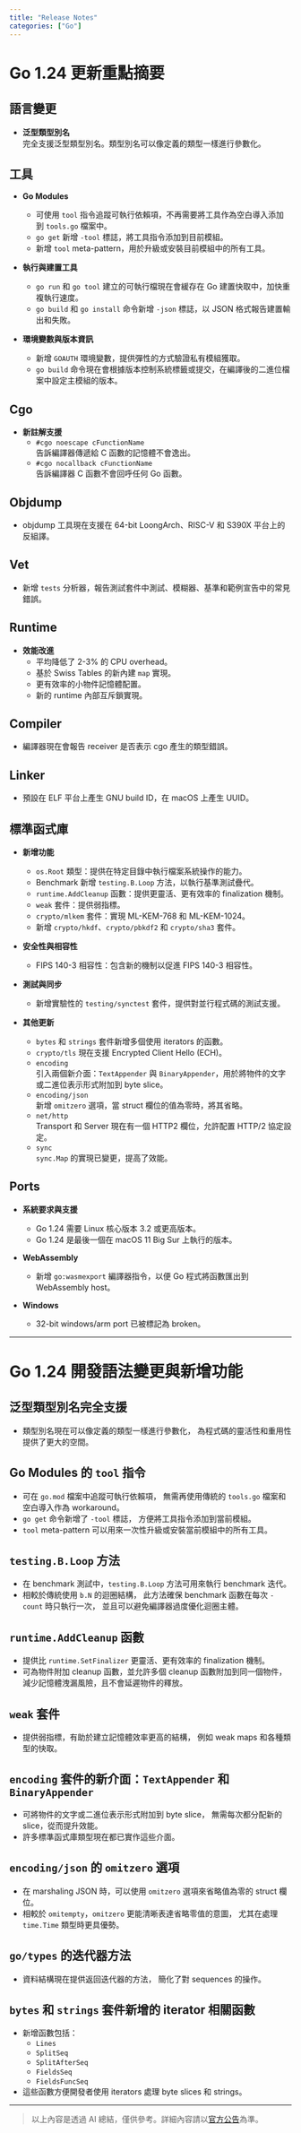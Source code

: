 ```yaml
---
title: "Release Notes"
categories: ["Go"]
---
```


# Go 1.24 更新重點摘要

## 語言變更
- **泛型類型別名**  
  完全支援泛型類型別名。類型別名可以像定義的類型一樣進行參數化。

## 工具
- **Go Modules**  
  - 可使用 `tool` 指令追蹤可執行依賴項，不再需要將工具作為空白導入添加到 `tools.go` 檔案中。
  - `go get` 新增 `-tool` 標誌，將工具指令添加到目前模組。
  - 新增 `tool` meta-pattern，用於升級或安裝目前模組中的所有工具。

- **執行與建置工具**  
  - `go run` 和 `go tool` 建立的可執行檔現在會緩存在 Go 建置快取中，加快重複執行速度。
  - `go build` 和 `go install` 命令新增 `-json` 標誌，以 JSON 格式報告建置輸出和失敗。

- **環境變數與版本資訊**  
  - 新增 `GOAUTH` 環境變數，提供彈性的方式驗證私有模組獲取。
  - `go build` 命令現在會根據版本控制系統標籤或提交，在編譯後的二進位檔案中設定主模組的版本。

## Cgo
- **新註解支援**  
  - `#cgo noescape cFunctionName`  
    告訴編譯器傳遞給 C 函數的記憶體不會逸出。
  - `#cgo nocallback cFunctionName`  
    告訴編譯器 C 函數不會回呼任何 Go 函數。

## Objdump
- objdump 工具現在支援在 64-bit LoongArch、RISC-V 和 S390X 平台上的反組譯。

## Vet
- 新增 `tests` 分析器，報告測試套件中測試、模糊器、基準和範例宣告中的常見錯誤。

## Runtime
- **效能改進**  
  - 平均降低了 2-3% 的 CPU overhead。
  - 基於 Swiss Tables 的新內建 `map` 實現。
  - 更有效率的小物件記憶體配置。
  - 新的 runtime 內部互斥鎖實現。

## Compiler
- 編譯器現在會報告 receiver 是否表示 cgo 產生的類型錯誤。

## Linker
- 預設在 ELF 平台上產生 GNU build ID，在 macOS 上產生 UUID。

## 標準函式庫
- **新增功能**  
  - `os.Root` 類型：提供在特定目錄中執行檔案系統操作的能力。
  - Benchmark 新增 `testing.B.Loop` 方法，以執行基準測試疊代。
  - `runtime.AddCleanup` 函數：提供更靈活、更有效率的 finalization 機制。
  - `weak` 套件：提供弱指標。
  - `crypto/mlkem` 套件：實現 ML-KEM-768 和 ML-KEM-1024。
  - 新增 `crypto/hkdf`、`crypto/pbkdf2` 和 `crypto/sha3` 套件。

- **安全性與相容性**  
  - FIPS 140-3 相容性：包含新的機制以促進 FIPS 140-3 相容性。

- **測試與同步**  
  - 新增實驗性的 `testing/synctest` 套件，提供對並行程式碼的測試支援。

- **其他更新**  
  - `bytes` 和 `strings` 套件新增多個使用 iterators 的函數。
  - `crypto/tls` 現在支援 Encrypted Client Hello (ECH)。
  - `encoding`  
    引入兩個新介面：`TextAppender` 與 `BinaryAppender`，用於將物件的文字或二進位表示形式附加到 byte slice。
  - `encoding/json`  
    新增 `omitzero` 選項，當 struct 欄位的值為零時，將其省略。
  - `net/http`  
    Transport 和 Server 現在有一個 HTTP2 欄位，允許配置 HTTP/2 協定設定。
  - `sync`  
    `sync.Map` 的實現已變更，提高了效能。

## Ports
- **系統要求與支援**  
  - Go 1.24 需要 Linux 核心版本 3.2 或更高版本。
  - Go 1.24 是最後一個在 macOS 11 Big Sur 上執行的版本。

- **WebAssembly**  
  - 新增 `go:wasmexport` 編譯器指令，以便 Go 程式將函數匯出到 WebAssembly host。

- **Windows**  
  - 32-bit windows/arm port 已被標記為 broken。

---

# Go 1.24 開發語法變更與新增功能

## 泛型類型別名完全支援
- 類型別名現在可以像定義的類型一樣進行參數化，
  為程式碼的靈活性和重用性提供了更大的空間。

## Go Modules 的 `tool` 指令
- 可在 `go.mod` 檔案中追蹤可執行依賴項，
  無需再使用傳統的 `tools.go` 檔案和空白導入作為 workaround。
- `go get` 命令新增了 `-tool` 標誌，
  方便將工具指令添加到當前模組。
- `tool` meta-pattern 可以用來一次性升級或安裝當前模組中的所有工具。

## `testing.B.Loop` 方法
- 在 benchmark 測試中，`testing.B.Loop` 方法可用來執行 benchmark 迭代。
- 相較於傳統使用 `b.N` 的迴圈結構，
  此方法確保 benchmark 函數在每次 `-count` 時只執行一次，
  並且可以避免編譯器過度優化迴圈主體。

## `runtime.AddCleanup` 函數
- 提供比 `runtime.SetFinalizer` 更靈活、更有效率的 finalization 機制。
- 可為物件附加 cleanup 函數，並允許多個 cleanup 函數附加到同一個物件，
  減少記憶體洩漏風險，且不會延遲物件的釋放。

## `weak` 套件
- 提供弱指標，有助於建立記憶體效率更高的結構，
  例如 weak maps 和各種類型的快取。

## `encoding` 套件的新介面：`TextAppender` 和 `BinaryAppender`
- 可將物件的文字或二進位表示形式附加到 byte slice，
  無需每次都分配新的 slice，從而提升效能。
- 許多標準函式庫類型現在都已實作這些介面。

## `encoding/json` 的 `omitzero` 選項
- 在 marshaling JSON 時，可以使用 `omitzero` 選項來省略值為零的 struct 欄位。
- 相較於 `omitempty`，`omitzero` 更能清晰表達省略零值的意圖，
  尤其在處理 `time.Time` 類型時更具優勢。

## `go/types` 的迭代器方法
- 資料結構現在提供返回迭代器的方法，
  簡化了對 sequences 的操作。

## `bytes` 和 `strings` 套件新增的 iterator 相關函數
- 新增函數包括：
  - `Lines`
  - `SplitSeq`
  - `SplitAfterSeq`
  - `FieldsSeq`
  - `FieldsFuncSeq`
- 這些函數方便開發者使用 iterators 處理 byte slices 和 strings。

---

> 以上內容是透過 AI 總結，僅供參考。詳細內容請以[官方公告](https://go.dev/doc/go1.24)為準。

